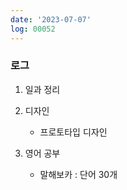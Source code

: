 ```yaml
---
date: '2023-07-07'
log: 00052
---
```


### 로그

1. 일과 정리


2. 디자인
	- 프로토타입 디자인


3. 영어 공부
	- 말해보카 : 단어 30개